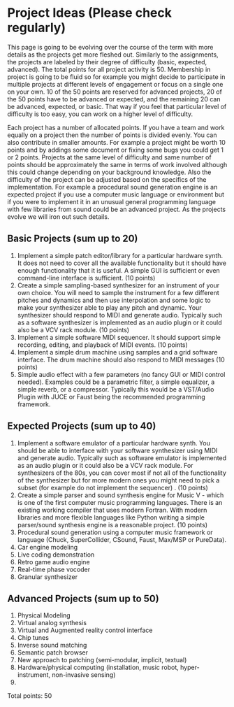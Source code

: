 # Project Ideas (Please check regularly) 

This page is going to be evolving over the course of the term with more details as the projects get more fleshed out. Similarly to the assignments, the projects 
are labeled by their degree of difficulty (basic, expected, advanced). The total points for all project activity is 50. Membership in project is going to be fluid 
so for example you might decide to participate in multiple projects at different levels of engagement or focus on a single one on your own. 10 of the 50 
points are reserved for advanced projects, 20 of the 50 points have to be advanced or expected, and the remaining 20 can be advanced, expected, or basic. 
That way if you feel that particular level of difficulty is too easy, you can work on a higher level of difficulty. 

Each project has a number of allocated points. If you have a team and work equally on a project then the number of points is divided evenly. 
You can also contribute in smaller amounts. For example a project might be worth 10 points and by addings some document or fixing some bugs 
you could get 1 or 2 points. Projects at the same level of difficulty and same number of points should be approximately the same in terms of work involved although this could change depending on your background knowledge. Also the difficulty of the project can be adjusted based on the specifics of the implementation. For example a procedural sound generation engine is an expected project if you use a computer music language or environment but if you were to implement it in an unusual general programming language with few libraries from sound could be an advanced project. As the projects evolve we will iron out such details. 


## Basic Projects (sum up to 20) 

1. Implement a simple patch editor/library for a particular hardware synth. It does not need to cover all the available functionality but it should have enough functionality that it is useful. A simple GUI is sufficient or even command-line interface is sufficient. (10 points) 
2. Create a simple sampling-based synthesizer for an instrument of your own choice. You will need to sample the instrument for a few different pitches and dynamics and then use interpolation and some logic to make your synthesizer able to play any pitch and dynamic. Your synthesizer should respond to MIDI and generate audio. Typically such as a software synthesizer is implemented as an audio plugin or it could also be a VCV rack module. (10 points) 
3. Implement a simple software MIDI sequencer. It should support simple recording, editing, and playback of MIDI events.  (10 points) 
4. Implement a simple drum machine using samples and a grid software interface. The drum machine should also respond to MIDI messages (10 points) 
5. Simple audio effect with a few parameters (no fancy GUI or MIDI control needed). Examples could be a parametric filter, a simple equalizer, a simple reverb, or a compressor. Typically this would be a VST/Audio Plugin with JUCE or Faust being the recommended programming framework. 

## Expected Projects (sum up to 40) 

1. Implement a software emulator of a particular hardware synth. You should be able to interface with your software synthesizer using MIDI and generate audio. Typically such as software emulator is implemented as an audio plugin or it could also be a VCV rack module. For synthesizers of the 80s, you can cover most if not all of the functionality of the synthesizer but for more modern ones you might need to pick a subset (for example do not implement the sequencer) . (10 points) 
2. Create a simple parser and sound synthesis engine for Music V - which is one of the first computer music programming languages. There is an existing working compiler that uses modern Fortran. With modern libraries and more flexible languages like Python writing a simple parser/sound synthesis engine is a reasonable project. (10 points) 
3. Procedural sound generation using a computer music framework or language (Chuck, SuperCollider, CSound, Faust, Max/MSP or PureData). 
4. Car engine modeling 
5. Live coding demonstration 
6. Retro game audio engine 
7. Real-time phase vocoder 
8. Granular synthesizer 


## Advanced Projects (sum up to 50) 

1. Physical Modeling 
2. Virtual analog synthesis 
3. Virtual and Augmented reality control interface 
4. Chip tunes 
5. Inverse sound matching 
6. Semantic patch browser 
7. New approach to patching (semi-modular, implicit, textual) 
8. Hardware/physical computing (installation, music robot, hyper-instrument, non-invasive sensing) 
9. 



Total points: 50 

